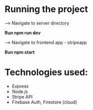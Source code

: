 # Running the project
--> Navigate to server directory

**Run npm run dev**

--> Navigate to frontend app - stripeapp

**Run npm start**

# Technologies used:
- Express
- Node.js
- Stripe API
- Firebase Auth, Firestore (cloud)
  
